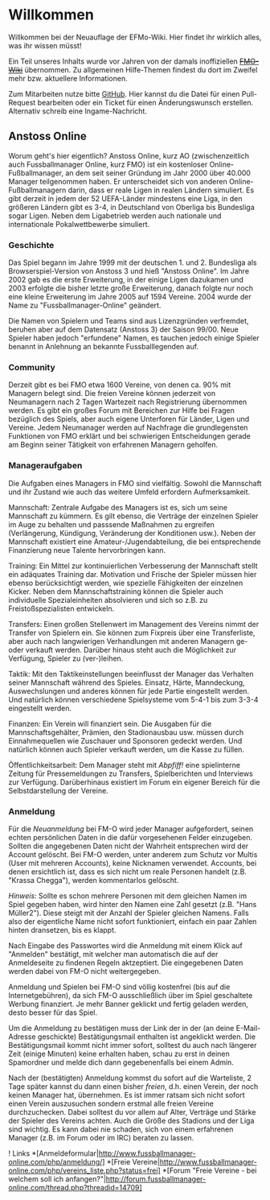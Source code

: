 # Willkommen

Willkommen bei der Neuauflage der EFMo-Wiki. Hier findet ihr wirklich alles, was ihr wissen müsst! 

Ein Teil unseres Inhalts wurde vor Jahren von der damals inoffiziellen [~~FMO-Wiki~~](http://www.dementia04.de/fmo/mediawiki/index.php/Hauptseite) übernommen. Zu allgemeinen Hilfe-Themen findest du dort im Zweifel mehr bzw. aktuellere Informationen. 

Zum Mitarbeiten nutze bitte [GitHub](https://github.com/quassy/efmo). Hier kannst du die Datei für einen Pull-Request bearbeiten oder ein Ticket für einen Änderungswunsch erstellen. Alternativ schreib eine Ingame-Nachricht.

## Anstoss Online

Worum geht's hier eigentlich? Anstoss Online, kurz AO (zwischenzeitlich auch Fussballmanager Online, kurz FMO) ist ein kostenloser Online-Fußballmanager, an dem seit seiner Gründung im Jahr 2000 über 40.000 Manager teilgenommen haben. Er unterscheidet sich von anderen Online-Fußballmanagern darin, dass er reale Ligen in realen Ländern simuliert. Es gibt derzeit in jedem der 52 UEFA-Länder mindestens eine Liga, in den größeren Ländern gibt es 3-4, in Deutschland von Oberliga bis Bundesliga sogar Ligen. Neben dem Ligabetrieb werden auch nationale und internationale Pokalwettbewerbe simuliert.

### Geschichte
Das Spiel begann im Jahre 1999 mit der deutschen 1. und 2. Bundesliga als Browserspiel-Version von Anstoss 3 und hieß "Anstoss Online". Im Jahre 2002 gab es die erste Erweiterung, in der einige Ligen dazukamen und 2003 erfolgte die bisher letzte große Erweiterung, danach folgte nur noch eine kleine Erweiterung im Jahre 2005 auf 1594 Vereine. 2004 wurde der Name zu "Fussballmanager-Online" geändert.

Die Namen von Spielern und Teams sind aus Lizenzgründen verfremdet, beruhen aber auf dem Datensatz (Anstoss 3) der Saison 99/00. Neue Spieler haben jedoch "erfundene" Namen, es tauchen jedoch einige Spieler benannt in Anlehnung an bekannte Fussballlegenden auf.

### Community
Derzeit gibt es bei FMO etwa 1600 Vereine, von denen ca. 90% mit Managern belegt sind. Die freien Vereine können jederzeit von Neumanagern nach 2 Tagen Wartezeit nach Registrierung übernommen werden. Es gibt ein großes Forum mit Bereichen zur Hilfe bei Fragen bezüglich des Spiels, aber auch eigene Unterforen für Länder, Ligen und Vereine. Jedem Neumanager werden auf Nachfrage die grundlegensten Funktionen von FMO erklärt und bei schwierigen Entscheidungen gerade am Beginn seiner Tätigkeit von erfahrenen Managern geholfen.

### Manageraufgaben
Die Aufgaben eines Managers in FMO sind vielfältig. Sowohl die Mannschaft und ihr Zustand wie auch das weitere Umfeld erfordern Aufmerksamkeit.

Mannschaft: Zentrale Aufgabe des Managers ist es, sich um seine Mannschaft zu kümmern. Es gilt ebenso, die Verträge der einzelnen Spieler im Auge zu behalten und passsende Maßnahmen zu ergreifen (Verlängerung, Kündigung, Veränderung der Konditionen usw.). Neben der Mannschaft existiert eine Amateur-/Jugendabteilung, die bei entsprechende Finanzierung neue Talente hervorbringen kann.

Training: Ein Mittel zur kontinuierlichen Verbesserung der Mannschaft stellt ein adäquates Training dar. Motivation und Frische der Spieler müssen hier ebenso berücksichtigt werden, wie spezielle Fähigkeiten der einzelnen Kicker. Neben dem Mannschaftstraining können die Spieler auch individuelle Spezialeinheiten absolvieren und sich so z.B. zu Freistoßspezialisten entwickeln. 

Transfers: Einen großen Stellenwert im Management des Vereins nimmt der Transfer von Spielern ein. Sie können zum Fixpreis über eine Transferliste, aber auch nach langwierigen Verhandlungen mit anderen Managern ge- oder verkauft werden. Darüber hinaus steht auch die Möglichkeit zur Verfügung, Spieler zu (ver-)leihen.

Taktik: Mit den Taktikeinstellungen beeinflusst der Manager das Verhalten seiner Mannschaft während des Spieles. Einsatz, Härte, Manndeckung, Auswechslungen und anderes können für jede Partie eingestellt werden. Und natürlich können verschiedene Spielsysteme vom 5-4-1 bis zum 3-3-4 eingestellt werden.

Finanzen: Ein Verein will finanziert sein. Die Ausgaben für die Mannschaftsgehälter, Prämien, den Stadionausbau usw. müssen durch Einnahmequellen wie Zuschauer und Sponsoren gedeckt werden. Und natürlich können auch Spieler verkauft werden, um die Kasse zu füllen.

Öffentlichkeitsarbeit: Dem Manager steht mit _Abpfiff!_ eine spielinterne Zeitung für Pressemeldungen zu Transfers, Spielberichten und Interviews zur Verfügung. Darüberhinaus existiert im Forum ein eigener Bereich für die Selbstdarstellung der Vereine.

### Anmeldung

Für die *Neuanmeldung* bei FM-O wird jeder Manager aufgefordert, seinen echten persönlichen Daten in die dafür vorgesehenen Felder einzugeben. Sollten die angegebenen Daten nicht der Wahrheit entsprechen wird der Account gelöscht. Bei FM-O werden, unter anderem zum Schutz vor Multis (User mit mehreren Accounts), keine Nicknamen verwendet. Accounts, bei denen ersichtlich ist, dass es sich nicht um reale Personen handelt (z.B. "Krassa Chegga"), werden kommentarlos gelöscht. 

*Hinweis*: Sollte es schon mehrere Personen mit dem gleichen Namen im Spiel gegeben haben, wird hinter den Namen eine Zahl gesetzt (z.B. "Hans Müller2"). Diese steigt mit der Anzahl der Spieler gleichen Namens. Falls also der eigentliche Name nicht sofort funktioniert, einfach ein paar Zahlen hinten dransetzen, bis es klappt.

Nach Eingabe des Passwortes wird die Anmeldung mit einem Klick auf "Anmelden" bestätigt, mit welcher man automatisch die auf der Anmeldeseite zu findenen Regeln aktzeptiert. Die eingegebenen Daten werden dabei von FM-O nicht weitergegeben. 

Anmeldung und Spielen bei FM-O sind völlig kostenfrei (bis auf die Internetgebühren), da sich FM-O ausschließlich über im Spiel geschaltete Werbung finanziert. Je mehr Banner geklickt und fertig geladen werden, desto besser für das Spiel.

Um die Anmeldung zu bestätigen muss der Link der in der (an deine E-Mail-Adresse geschickte) Bestätigungsmail enthalten ist angeklickt werden. Die Bestätigungsmail kommt nicht immer sofort, solltest du auch nach längerer Zeit (einige Minuten) keine erhalten haben, schau zu erst in deinen Spamordner und melde dich dann gegebenenfalls bei einem Admin. 

Nach der (bestätigten) Anmeldung kommst du sofort auf die Warteliste, 2 Tage später kannst du dann einen bisher *freien*, d.h. einen Verein, der noch keinen Manager hat, übernehmen. Es ist immer ratsam sich nicht sofort einen Verein auszusuchen sondern erstmal alle freien Vereine durchzuchecken. Dabei solltest du vor allem auf Alter, Verträge und Stärke der Spieler des Vereins achten. Auch die Größe des Stadions und der Liga sind wichtig. Es kann dabei nie schaden, sich von einem erfahrenen Manager (z.B. im Forum oder im IRC) beraten zu lassen. 

! Links
*[Anmeldeformular|http://www.fussballmanager-online.com/php/anmeldung/]
*[Freie Vereine|http://www.fussballmanager-online.com/php/vereins_liste.php?status=frei]
*[Forum "Freie Vereine - bei welchem soll ich anfangen?"|http://forum.fussballmanager-online.com/thread.php?threadid=14709]
